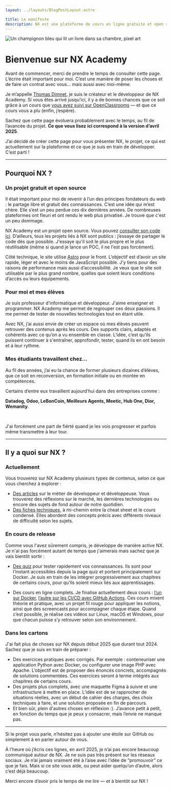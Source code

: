 ```yaml
---
layout: ../layouts/BlogPostLayout.astro

title: Le manifeste
description: NX est une plateforme de cours en ligne gratuite et open source. Cette page représente le contrat de confiance entre moi, Thomas, et vous le lecteur.
---
```


![Un champignon bleu qui lit un livre dans sa chambre, pixel art](/champignon-lecture.png)

# Bienvenue sur NX Academy

Avant de commencer, merci de prendre le temps de consulter cette page. L’écrire était important pour moi. C’est une manière de poser les choses et de faire un contrat avec vous… mais aussi avec moi-même.

Je m’appelle [Thomas Dimnet](https://www.linkedin.com/in/thomas-dimnet-4114a4147/), je suis le créateur et le développeur de NX Academy. Si vous êtes arrivé jusqu’ici, il y a de bonnes chances que ce soit grâce à un cours que [vous avez suivi sur OpenClassrooms](https://openclassrooms.com/fr/search?query=Thomas%20Dimnet) — et que ce cours vous a plu (enfin, j’espère).

Sachez que cette page évoluera probablement avec le temps, au fil de l’avancée du projet. **Ce que vous lisez ici correspond à la version d’avril 2025**.

J’ai décidé de créer cette page pour vous présenter NX, le projet, ce qui est actuellement sur la plateforme et ce que je suis en train de développer. C’est parti !

---

## Pourquoi NX ?

### Un projet gratuit et open source

Il était important pour moi de revenir à l’un des principes fondateurs du web : le partage libre et gratuit des connaissances. C’est une idée qui m’est chère. Elle s’est un peu perdue ces dix dernières années. De nombreuses plateformes ont fleuri et ont rendu le web plus privatisé. Je trouve que c'est un peu dommage.

NX Academy est un projet open source. Vous pouvez [consulter son code ici](https://github.com/nx-academy/nx-academy.github.io). D’ailleurs, tous les projets liés à NX sont publics : j’essaye de partager le code dès que possible. J'essaye qu'il soit le plus propre et le plus réutilisable (même si quand je lance un POC, il ne l'est pas forcément).

Côté technique, le site utilise [Astro](https://astro.build/) pour le front. L’objectif est d’avoir un site rapide, léger et avec le moins de JavaScript possible. J’y tiens pour des raisons de performance mais aussi d’accessibilité. Je veux que le site soit utilisable par le plus grand nombre, quelles que soient leurs conditions d’accès ou leurs équipements.

### Pour moi et mes élèves

Je suis professeur d'informatique et développeur. J'aime enseigner et programmer. NX Academy me permet de regrouper ces deux passions. Il me permet de tester de nouvelles technologies tout en étant utile.

Avec NX, j’ai aussi envie de créer un espace où mes élèves peuvent retrouver des contenus après les cours. Des supports clairs, adaptés et cohérents avec ce qu’on a vu ensemble en classe. L’idée, c’est qu’ils puissent continuer à s'entraîner, approfondir, tester, quand ils en ont besoin et à leur rythme.

### Mes étudiants travaillent chez…

Au fil des années, j’ai eu la chance de former plusieurs dizaines d’élèves, que ce soit en reconversion, en formation initiale ou en montée en compétences.

Certains d’entre eux travaillent aujourd’hui dans des entreprises comme :
<br>

**Datadog, Odoo, LeBonCoin, Meilleurs Agents, Meetic, Hub One, Dior, Wemanity**.

<br>

J'ai forcément une part de fiérté quand je les vois progresser et parfois même transmettre à leur tour.

---

## Il y a quoi sur NX ?

### Actuellement

Vous trouverez sur NX Academy plusieurs types de contenus, selon ce que vous cherchez à explorer :

- [Des articles](/articles) sur le métier de développeur et développeuse. Vous trouverez des réflexions sur le marché, les dernières technologies ou encore des sujets de fond autour de notre quotidien.
- [Des fiches techniques](/fiches), à mi-chemin entre la cheat sheet et le cours condensé. Elles abordent des concepts précis avec différents niveaux de difficulté selon les sujets.

### En cours de release

Comme vous l'avez sûrement compris, je développe de manière active NX. Je n'ai pas forcément autant de temps que j'aimerais mais sachez que je vais bientôt sortir :

- [Des quiz](/quiz) pour tester rapidement vos connaissances. Ils sont pour l’instant accessibles depuis la page quiz et portent principalement sur Docker. Je suis en train de les intégrer progressivement aux chapitres de certains cours, pour qu’ils soient mieux liés aux apprentissages.

- Des cours en ligne complets. Je finalise actuellement deux cours : [l’un sur Docker](/cours/docker-et-docker-compose), [l’autre sur les CI/CD avec GitHub Actions](/cours/ci-cd-github-actions). Ces cours mixent théorie et pratique, avec un projet fil rouge pour appliquer les notions, ainsi que des screencasts pour accompagner chaque étape. Quand c’est possible, je réalise ces vidéos sur Linux, macOS et Windows, pour que chacun puisse s’y retrouver selon son environnement.

### Dans les cartons

J'ai fait plus de choses sur NX depuis début 2025 que durant tout 2024. Sachez que je suis en train de préparer :

- Des exercices pratiques avec corrigés. Par exemple : conteneuriser une application Python avec Docker, ou configurer une image PHP avec Apache.
  L’objectif est de proposer des énoncés concrets, accompagnés de solutions commentées. Ces exercices seront à terme intégrés aux chapitres de certains cours.
- Des projets plus complets, avec une maquette Figma à suivre et une infrastructure à mettre en place.
  L’idée est de se rapprocher de situations réelles, avec un début de cahier des charges, des choix techniques à faire, et une solution proposée en fin de parcours.
- Et bien sûr, plein d'autres choses en réflexion :). J’avance petit à petit, en fonction du temps que je peux y consacrer, mais l’envie ne manque pas.

---

Si le projet vous parle, n’hésitez pas à ajouter une étoile sur GitHub ou simplement à en parler autour de vous.

À l’heure où j’écris ces lignes, en avril 2025, je n’ai pas encore beaucoup communiqué autour de NX. Je ne suis pas très présent sur les réseaux sociaux. Je n’ai jamais vraiment été à l’aise avec l’idée de “promouvoir” ce que je fais. Mais si ce site vous aide, ou peut aider quelqu’un d’autre, alors c’est déjà beaucoup.

Merci encore d’avoir pris le temps de me lire — et à bientôt sur NX !
